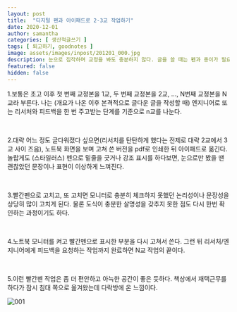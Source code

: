 ```yaml
---
layout: post
title:  "디지털 펜과 아이패드로 2-3교 작업하기"
date: 2020-12-01
author: samantha
categories: [ 생산적글쓰기 ]
tags: [ 퇴고하기, goodnotes ]
image: assets/images/inpost/201201_000.jpg
description: 눈으로 짐작하며 교정을 봐도 충분하지 않다. 글을 쓸 때는 펜과 종이가 필요하다. 요즘 디지털 시대에는 아이패드와 노트 앱이면 모든 준비 끝.
featured: false
hidden: false
---
```


1.보통은 초고 이후 첫 번째 교정본을 1교, 두 번째 교정본을 2교, ..., N번째 교정본을 N교라 부른다. 나는 (개요가 나온 이후 본격적으로 글다운 글을 작성할 때) 엔지니어로 또는 리서처와 피드백을 한 번 주고받는 단계를 기준으로 n교를 나눈다.

<br/>

2.대략 어느 정도 글다워졌다 싶으면(리서치를 탄탄하게 했다는 전제로 대략 2교에서 3교 사이 즈음), 노트북 화면을 보며 고쳐 쓴 버전을 pdf로 인쇄한 뒤 아이패드로 옮긴다. 놀랍게도 (스타일러스) 펜으로 밑줄을 긋거나 강조 표시를 하다보면, 눈으로만 봤을 땐 괜찮았던 문장이나 표현이 이상하게 느껴진다.

<br/>

3.빨간펜으로 고치고, 또 고치면 모니터로 충분히 체크하지 못했던 논리성이나 문장성을 상당히 많이 고치게 된다. 물론 도식이 충분한 살명성을 갖추지 못한 점도 다시 한번 확인하는 과정이기도 하다.

<br/>

4.노트북 모니터를 켜고 빨간펜으로 표시한 부분을 다시 고쳐서 쓴다. 그런 뒤 리서처/엔지니어에게 피드백을 요청하는 작업까지 완료하면 N교 작업의 끝이다.

<br/>

5.이런 빨간펜 작업은 좀 더 편안하고 아늑한 공간이 좋은 듯하다. 책상에서 재택근무를 하다가 잠시 침대 쪽으로 옮겨왔는데 다락방에 온 느낌이다.

![001](https://github.com/samantha-writer/blog/master/assets/images/inpost/201201_000.jpg?raw=true)

<br/>

